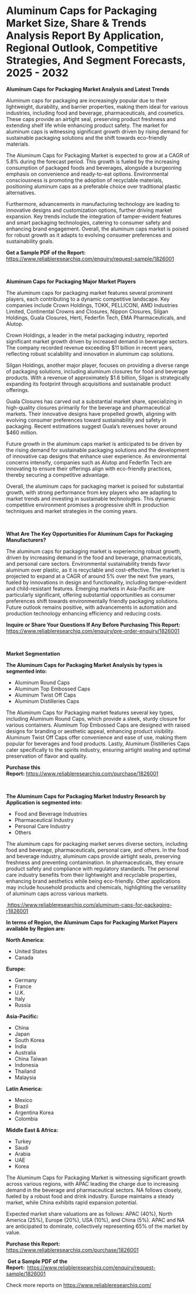 <p><h1>Aluminum Caps for Packaging Market Size, Share & Trends Analysis Report By Application, Regional Outlook, Competitive Strategies, And Segment Forecasts, 2025 - 2032</h1></p><p><strong>Aluminum Caps for Packaging Market Analysis and Latest Trends</strong></p>
<p><p>Aluminum caps for packaging are increasingly popular due to their lightweight, durability, and barrier properties, making them ideal for various industries, including food and beverage, pharmaceuticals, and cosmetics. These caps provide an airtight seal, preserving product freshness and extending shelf life while enhancing product safety. The market for aluminum caps is witnessing significant growth driven by rising demand for sustainable packaging solutions and the shift towards eco-friendly materials.</p><p>The Aluminum Caps for Packaging Market is expected to grow at a CAGR of 5.8% during the forecast period. This growth is fueled by the increasing consumption of packaged foods and beverages, alongside a burgeoning emphasis on convenience and ready-to-eat options. Environmental consciousness is promoting the adoption of recyclable materials, positioning aluminum caps as a preferable choice over traditional plastic alternatives.</p><p>Furthermore, advancements in manufacturing technology are leading to innovative designs and customization options, further driving market expansion. Key trends include the integration of tamper-evident features and smart packaging technologies, catering to consumer safety and enhancing brand engagement. Overall, the aluminum caps market is poised for robust growth as it adapts to evolving consumer preferences and sustainability goals.</p></p>
<p><strong>Get a Sample PDF of the Report:&nbsp;</strong> <a href="https://www.reliableresearchiq.com/enquiry/request-sample/1826001?utm_campaign=2318&utm_medium=2&utm_source=Github&utm_content=ia&utm_term=05042025&utm_id=aluminum-caps-for-packaging">https://www.reliableresearchiq.com/enquiry/request-sample/1826001</a></p>
<p>&nbsp;</p>
<p><strong>Aluminum Caps for Packaging Major Market Players</strong></p>
<p><p>The aluminum caps for packaging market features several prominent players, each contributing to a dynamic competitive landscape. Key companies include Crown Holdings, TOKK, PELLICONI, AMD Industries Limited, Continental Crowns and Closures, Nippon Closures, Silgan Holdings, Guala Closures, Herti, Federfin Tech, EMA Pharmaceuticals, and Alutop.</p><p>Crown Holdings, a leader in the metal packaging industry, reported significant market growth driven by increased demand in beverage sectors. The company recorded revenue exceeding $11 billion in recent years, reflecting robust scalability and innovation in aluminum cap solutions.</p><p>Silgan Holdings, another major player, focuses on providing a diverse range of packaging solutions, including aluminum closures for food and beverage products. With a revenue of approximately $1.6 billion, Silgan is strategically expanding its footprint through acquisitions and sustainable product offerings.</p><p>Guala Closures has carved out a substantial market share, specializing in high-quality closures primarily for the beverage and pharmaceutical markets. Their innovative designs have propelled growth, aligning with evolving consumer preferences toward sustainability and safety in packaging. Recent estimations suggest Guala’s revenues hover around $460 million.</p><p>Future growth in the aluminum caps market is anticipated to be driven by the rising demand for sustainable packaging solutions and the development of innovative cap designs that enhance user experience. As environmental concerns intensify, companies such as Alutop and Federfin Tech are innovating to ensure their offerings align with eco-friendly practices, thereby securing a competitive advantage.</p><p>Overall, the aluminum caps for packaging market is poised for substantial growth, with strong performance from key players who are adapting to market trends and investing in sustainable technologies. This dynamic competitive environment promises a progressive shift in production techniques and market strategies in the coming years.</p></p>
<p>&nbsp;</p>
<p><strong>What Are The Key Opportunities For Aluminum Caps for Packaging Manufacturers?</strong></p>
<p><p>The aluminum caps for packaging market is experiencing robust growth, driven by increasing demand in the food and beverage, pharmaceuticals, and personal care sectors. Environmental sustainability trends favor aluminum over plastic, as it is recyclable and cost-effective. The market is projected to expand at a CAGR of around 5% over the next five years, fueled by innovations in design and functionality, including tamper-evident and child-resistant features. Emerging markets in Asia-Pacific are particularly significant, offering substantial opportunities as consumer preferences shift towards environmentally friendly packaging solutions. Future outlook remains positive, with advancements in automation and production technology enhancing efficiency and reducing costs.</p></p>
<p><strong>Inquire or Share Your Questions If Any Before Purchasing This Report:</strong> <a href="https://www.reliableresearchiq.com/enquiry/pre-order-enquiry/1826001?utm_campaign=2318&utm_medium=2&utm_source=Github&utm_content=ia&utm_term=05042025&utm_id=aluminum-caps-for-packaging">https://www.reliableresearchiq.com/enquiry/pre-order-enquiry/1826001</a></p>
<p>&nbsp;</p>
<p><strong>Market Segmentation</strong></p>
<p><strong>The Aluminum Caps for Packaging Market Analysis by types is segmented into:</strong></p>
<p><ul><li>Aluminum Round Caps</li><li>Aluminum Top Embossed Caps</li><li>Aluminum Twist Off Caps</li><li>Aluminum Distilleries Caps</li></ul></p>
<p><p>The Aluminum Caps for Packaging market features several key types, including Aluminum Round Caps, which provide a sleek, sturdy closure for various containers. Aluminum Top Embossed Caps are designed with raised designs for branding or aesthetic appeal, enhancing product visibility. Aluminum Twist Off Caps offer convenience and ease of use, making them popular for beverages and food products. Lastly, Aluminum Distilleries Caps cater specifically to the spirits industry, ensuring airtight sealing and optimal preservation of flavor and quality.</p></p>
<p><strong>Purchase this Report:&nbsp;</strong><a href="https://www.reliableresearchiq.com/purchase/1826001?utm_campaign=2318&utm_medium=2&utm_source=Github&utm_content=ia&utm_term=05042025&utm_id=aluminum-caps-for-packaging">https://www.reliableresearchiq.com/purchase/1826001</a></p>
<p>&nbsp;</p>
<p><strong>The Aluminum Caps for Packaging Market Industry Research by Application is segmented into:</strong></p>
<p><ul><li>Food and Beverage Industries</li><li>Pharmaceutical Industry</li><li>Personal Care Industry</li><li>Others</li></ul></p>
<p><p>The aluminum caps for packaging market serves diverse sectors, including food and beverage, pharmaceuticals, personal care, and others. In the food and beverage industry, aluminum caps provide airtight seals, preserving freshness and preventing contamination. In pharmaceuticals, they ensure product safety and compliance with regulatory standards. The personal care industry benefits from their lightweight and recyclable properties, enhancing brand aesthetics while being eco-friendly. Other applications may include household products and chemicals, highlighting the versatility of aluminum caps across various markets.</p></p>
<p><a href="https://www.reliableresearchiq.com/aluminum-caps-for-packaging-r1826001?utm_campaign=2318&utm_medium=2&utm_source=Github&utm_content=ia&utm_term=05042025&utm_id=aluminum-caps-for-packaging">&nbsp;https://www.reliableresearchiq.com/aluminum-caps-for-packaging-r1826001</a></p>
<p><strong>In terms of Region, the Aluminum Caps for Packaging Market Players available by Region are:</strong></p>
<p>
    <p> <strong> North America: </strong>
        <ul>
            <li>United States</li>
            <li>Canada</li>
        </ul>
        </p> 
    <p> <strong> Europe: </strong>
        <ul>
            <li>Germany</li>
            <li>France</li>
            <li>U.K.</li>
            <li>Italy</li>
            <li>Russia</li>
        </ul>
        </p> 
    <p> <strong> Asia-Pacific: </strong>
        <ul>
            <li>China</li>
            <li>Japan</li>
            <li>South Korea</li>
            <li>India</li>
            <li>Australia</li>
            <li>China Taiwan</li>
            <li>Indonesia</li>
            <li>Thailand</li>
            <li>Malaysia</li>
        </ul>
        </p> 
    <p> <strong> Latin America: </strong>
        <ul>
            <li>Mexico</li>
            <li>Brazil</li>
            <li>Argentina Korea</li>
            <li>Colombia</li>
        </ul>
        </p> 
    <p> <strong> Middle East & Africa: </strong>
        <ul>
            <li>Turkey</li>
            <li>Saudi</li>
            <li>Arabia</li>
            <li>UAE</li>
            <li>Korea</li>
        </ul>
    </p>
    </p>
<p><p>The Aluminum Caps for Packaging Market is witnessing significant growth across various regions, with APAC leading the charge due to increasing demand in the beverage and pharmaceutical sectors. NA follows closely, fueled by a robust food and drink industry. Europe maintains a steady market, while China exhibits rapid expansion potential.</p><p>Expected market share valuations are as follows: APAC (40%), North America (25%), Europe (20%), USA (10%), and China (5%). APAC and NA are anticipated to dominate, collectively representing 65% of the market by value.</p></p>
<p><strong>Purchase this Report: </strong><a href="https://www.reliableresearchiq.com/purchase/1826001?utm_campaign=2318&utm_medium=2&utm_source=Github&utm_content=ia&utm_term=05042025&utm_id=aluminum-caps-for-packaging">https://www.reliableresearchiq.com/purchase/1826001</a></p>
<p>&nbsp;<strong>Get a Sample PDF of the Report:&nbsp;&nbsp;</strong><a href="https://www.reliableresearchiq.com/enquiry/request-sample/1826001?utm_campaign=2318&utm_medium=2&utm_source=Github&utm_content=ia&utm_term=05042025&utm_id=aluminum-caps-for-packaging">https://www.reliableresearchiq.com/enquiry/request-sample/1826001</a></p>
<p><strong></strong></p>
<p>Check more reports on <a href="https://www.reliableresearchiq.com/?utm_campaign=2318&utm_medium=2&utm_source=Github&utm_content=ia&utm_term=05042025&utm_id=aluminum-caps-for-packaging">https://www.reliableresearchiq.com/</a></p>